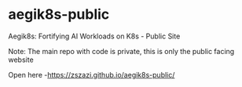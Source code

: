 # aegik8s-public
Aegik8s: Fortifying AI Workloads on K8s - Public Site

Note: The main repo with code is private, this is only the public facing website

Open here -https://zszazi.github.io/aegik8s-public/